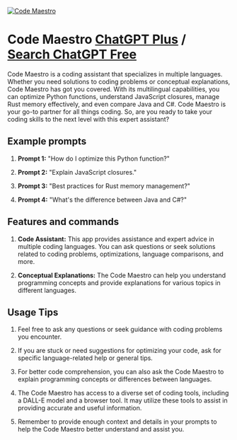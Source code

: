 
[![Code Maestro](https://files.oaiusercontent.com/file-yxScD8EjABoRPHzY36PPl2mA?se=2123-10-18T12%3A23%3A32Z&sp=r&sv=2021-08-06&sr=b&rscc=max-age%3D31536000%2C%20immutable&rscd=attachment%3B%20filename%3Da1f86ca6-53ea-48d4-8de9-86cdeb8a296d.png&sig=aaSGioH3r06MqfNcsk7uGe%2BfIZikJNW0nYkN82vRpXg%3D)](https://chat.openai.com/g/g-0iLn5s1Zk-code-maestro)

# Code Maestro [ChatGPT Plus](https://chat.openai.com/g/g-0iLn5s1Zk-code-maestro) / [Search ChatGPT Free](https://gptcall.net/index.html#/?search=Code%20Maestro)

Code Maestro is a coding assistant that specializes in multiple languages. Whether you need solutions to coding problems or conceptual explanations, Code Maestro has got you covered. With its multilingual capabilities, you can optimize Python functions, understand JavaScript closures, manage Rust memory effectively, and even compare Java and C#. Code Maestro is your go-to partner for all things coding. So, are you ready to take your coding skills to the next level with this expert assistant?

## Example prompts

1. **Prompt 1:** "How do I optimize this Python function?"

2. **Prompt 2:** "Explain JavaScript closures."

3. **Prompt 3:** "Best practices for Rust memory management?"

4. **Prompt 4:** "What's the difference between Java and C#?"

## Features and commands

1. **Code Assistant:** This app provides assistance and expert advice in multiple coding languages. You can ask questions or seek solutions related to coding problems, optimizations, language comparisons, and more.

2. **Conceptual Explanations:** The Code Maestro can help you understand programming concepts and provide explanations for various topics in different languages.

## Usage Tips

1. Feel free to ask any questions or seek guidance with coding problems you encounter.

2. If you are stuck or need suggestions for optimizing your code, ask for specific language-related help or general tips.

3. For better code comprehension, you can also ask the Code Maestro to explain programming concepts or differences between languages.

4. The Code Maestro has access to a diverse set of coding tools, including a DALL-E model and a browser tool. It may utilize these tools to assist in providing accurate and useful information.

5. Remember to provide enough context and details in your prompts to help the Code Maestro better understand and assist you.


